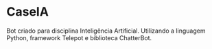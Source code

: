 # CaseIA
Bot criado para disciplina Inteligência Artificial. Utilizando a linguagem Python, framework Telepot e biblioteca ChatterBot.
